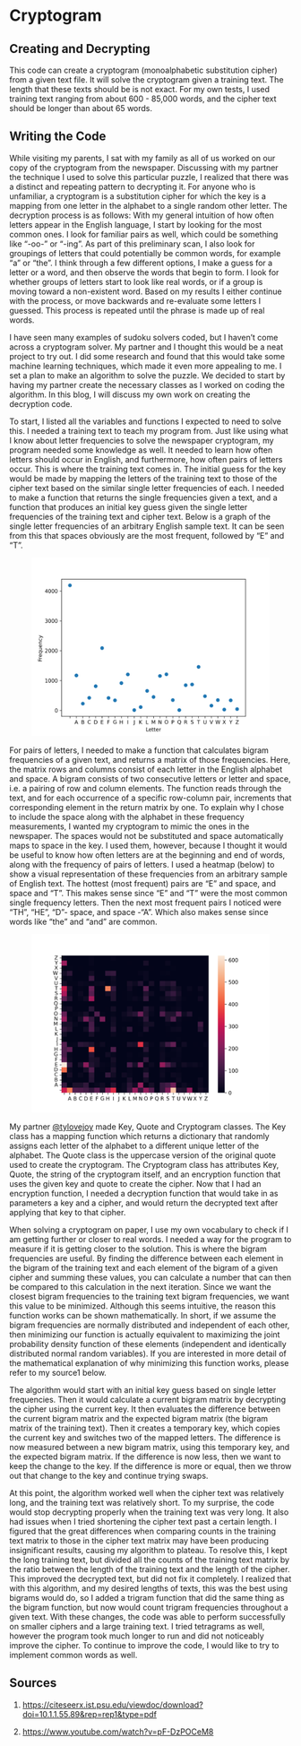 # Cryptogram

## Creating and Decrypting
This code can create a cryptogram (monoalphabetic substitution cipher) from a given text file. It will solve the cryptogram given a training text. The length that these texts should be is not exact. For my own tests, I used training text ranging from about 600 - 85,000 words, and the cipher text should be longer than about 65 words.

## Writing the Code
While visiting my parents, I sat with my family as all of us worked on our copy of the cryptogram from the newspaper. Discussing with my partner the technique I used to solve this particular puzzle, I realized that there was a distinct and repeating pattern to decrypting it. For anyone who is unfamiliar, a cryptogram is a substitution cipher for which the key is a mapping from one letter in the alphabet to a single random other letter. The decryption process is as follows: With my general intuition of how often letters appear in the English language, I start by looking for the most common ones. I look for familiar pairs as well, which could be something like “-oo-” or “-ing”. As part of this preliminary scan, I also look for groupings of letters that could potentially be common words, for example “a” or “the”. I think through a few different options, I make a guess for a letter or a word, and then observe the words that begin to form. I look for whether groups of letters start to look like real words, or if a group is moving toward a non-existent word. Based on my results I either continue with the process, or move backwards and re-evaluate some letters I guessed. This process is repeated until the phrase is made up of real words.

I have seen many examples of sudoku solvers coded, but I haven’t come across a cryptogram solver. My partner and I thought this would be a neat project to try out. I did some research and found that this would take some machine learning techniques, which made it even more appealing to me. I set a plan to make an algorithm to solve the puzzle. We decided to start by having my partner create the necessary classes as I worked on coding the algorithm. In this blog, I will discuss my own work on creating the decryption code. 

To start, I listed all the variables and functions I expected to need to solve this. I needed a training text to teach my program from. Just like using what I know about letter frequencies to solve the newspaper cryptogram, my program needed some knowledge as well. It needed to learn how often letters should occur in English, and furthermore, how often pairs of letters occur. This is where the training text comes in. The initial guess for the key would be made by mapping the letters of the training text to those of the cipher text based on the similar single letter frequencies of each. I needed to make a function that returns the single frequencies given a text, and a function that produces an initial key guess given the single letter frequencies of the training text and cipher text. Below is a graph of the single letter frequencies of an arbitrary English sample text. It can be seen from this that spaces obviously are the most frequent, followed by “E” and “T”.

<figure>
        <a href="/img/single_freq.png"><img src="/img/single_freq.png"></a>
</figure>

For pairs of letters, I needed to make a function that calculates bigram frequencies of a given text, and returns a matrix of those frequencies. Here, the matrix rows and columns consist of each letter in the English alphabet and space. A bigram consists of two consecutive letters or letter and space, i.e. a pairing of row and column elements. The function reads through the text, and for each occurrence of a specific row-column pair, increments that corresponding element in the return matrix by one. To explain why I chose to include the space along with the alphabet in these frequency measurements, I wanted my cryptogram to mimic the ones in the newspaper. The spaces would not be substituted and space automatically maps to space in the key. I used them, however, because I thought it would be useful to know how often letters are at the beginning and end of words, along with the frequency of pairs of letters. I used a heatmap (below) to show a visual representation of these frequencies from an arbitrary sample of English text. The hottest (most frequent) pairs are “E” and space, and space and “T”. This makes sense since “E” and “T” were the most common single frequency letters. Then the next most frequent pairs I noticed were “TH”, “HE”, “D”- space, and space -“A”. Which also makes sense since words like “the” and “and” are common. 

<figure>
        <a href="/img/freq.png"><img src="/img/freq.png"></a>
</figure>

My partner [@tylovejoy](https://github.com/tylovejoy) made Key, Quote and Cryptogram classes. The Key class has a mapping function which returns a dictionary that randomly assigns each letter of the alphabet to a different unique letter of the alphabet. The Quote class is the uppercase version of the original quote used to create the cryptogram. The Cryptogram class has attributes Key, Quote, the string of the cryptogram itself, and an encryption function that uses the given key and quote to create the cipher. Now that I had an encryption function, I needed a decryption function that would take in as parameters a key and a cipher, and would return the decrypted text after applying that key to that cipher. 

When solving a cryptogram on paper, I use my own vocabulary to check if I am getting further or closer to real words. I needed a way for the program to measure if it is getting closer to the solution. This is where the bigram frequencies are useful. By finding the difference between each element in the bigram of the training text and each element of the bigram of a given cipher and summing these values, you can calculate a number that can then be compared to this calculation in the next iteration. Since we want the closest bigram frequencies to the training text bigram frequencies, we want this value to be minimized. Although this seems intuitive, the reason this function works can be shown mathematically. In short, if we assume the bigram frequencies are normally distributed and independent of each other, then minimizing our function is actually equivalent to maximizing the joint probability density function of these elements (independent and identically distributed normal random variables). If you are interested in more detail of the mathematical explanation of why minimizing this function works, please refer to my source1 below. 

The algorithm would start with an initial key guess based on single letter frequencies. Then it would calculate a current bigram matrix by decrypting the cipher using the current key. It then evaluates the difference between the current bigram matrix and the expected bigram matrix (the bigram matrix of the training text). Then it creates a temporary key, which copies the current key and switches two of the mapped letters. The difference is now measured between a new bigram matrix, using this temporary key, and the expected bigram matrix. If the difference is now less, then we want to keep the change to the key. If the difference is more or equal, then we throw out that change to the key and continue trying swaps.

At this point, the algorithm worked well when the cipher text was relatively long, and the training text was relatively short. To my surprise, the code would stop decrypting properly when the training text was very long. It also had issues when I tried shortening the cipher text past a certain length. I figured that the great differences when comparing counts in the training text matrix to those in the cipher text matrix may have been producing insignificant results, causing my algorithm to plateau. To resolve this, I kept the long training text, but divided all the counts of the training text matrix by the ratio between the length of the training text and the length of the cipher. This improved the decrypted text, but did not fix it completely. I realized that with this algorithm, and my desired lengths of texts, this was the best using bigrams would do, so I added a trigram function that did the same thing as the bigram function, but now would count trigram frequencies throughout a given text. With these changes, the code was able to perform successfully on smaller ciphers and a large training text. I tried tetragrams as well, however the program took much longer to run and did not noticeably improve the cipher. To continue to improve the code, I would like to try to implement common words as well. 

## Sources
1. https://citeseerx.ist.psu.edu/viewdoc/download?doi=10.1.1.55.89&rep=rep1&type=pdf

2. https://www.youtube.com/watch?v=pF-DzPOCeM8


